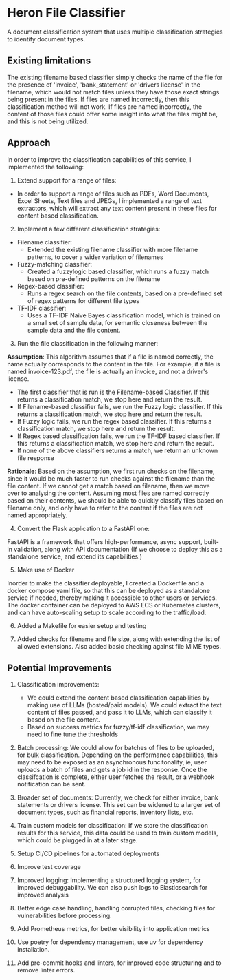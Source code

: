 # Heron File Classifier

A document classification system that uses multiple classification strategies to identify document types.

## Existing limitations

The existing filename based classifier simply checks the name of the file for the presence of 'invoice',
'bank_statement' or 'drivers license' in the filename, which would not match files unless they have those exact strings being present in the files. If files are named incorrectly, then this classification method will not work. If files are named incorrectly, the content of those files could offer some insight into what the files might be, and this is not being utilized.

## Approach

In order to improve the classification capabilities of this service, I implemented the following:

1. Extend support for a range of files:
  - In order to support a range of files such as PDFs, Word Documents, Excel Sheets, Text files and JPEGs, I implemented a range of text extractors, which will extract any text content present in these files for content based classification. 

2. Implement a few different classification strategies:
  - Filename classifier:
    - Extended the existing filename classifier with more filename patterns, to cover a wider
      variation of filenames
  - Fuzzy-matching classifier:
    - Created a fuzzylogic based classifier, which runs a fuzzy match based on pre-defined patterns
      on the filename
  - Regex-based classifier:
    - Runs a regex search on the file contents, based on a pre-defined set of regex patterns for
      different file types
  - TF-IDF classifier:
    - Uses a TF-IDF Naive Bayes classification model, which is trained on a small set of sample 
      data, for semantic closeness between the sample data and the file content.

3. Run the file classification in the following manner:

**Assumption**: This algorithm assumes that if a file is named correctly, the name actually corresponds to
the content in the file. For example, if a file is named invoice-123.pdf, the file is actually an invoice, and not a driver's license.
  - The first classifier that is run is the Filename-based Classifier. If this returns a classification
    match, we stop here and return the result. 
  - If Filename-based classifier fails, we run the Fuzzy logic classifier. If this returns a  classification match, we stop here and return the result.
  - If Fuzzy logic fails, we run the regex based classifier. If this returns a classification match, we stop here and return the result.
  - If Regex based classification fails, we run the TF-IDF based classifier. If this returns a classification match, we stop here and return the result.
  - If none of the above classifiers returns a match, we return an unknown file response

**Rationale**: Based on the assumption, we first run checks on the filename, since it would be much faster to run checks against the filename than the file content. If we cannot get a match based on filename, then we move over to analysing the content. Assuming most files are named correctly based on their contents, we should be able to quickly classify files based on filename only, and only have to refer to the content if the files are not named appropriately.


4. Convert the Flask application to a FastAPI one:

FastAPI is a framework that offers high-performance, async support, built-in validation, along with API documentation (If we choose to deploy this as a standalone service, and extend its capabilities.)

5. Make use of Docker

Inorder to make the classifier deployable, I created a Dockerfile and a docker compose yaml file, so that
this can be deployed as a standalone service if needed, thereby making it accessible to other users or services. The docker container can be deployed to AWS ECS or Kubernetes clusters, and can have auto-scaling setup to scale according to the traffic/load.

6. Added a Makefile for easier setup and testing

7. Added checks for filename and file size, along with extending the list of allowed extensions. Also added basic checking against file MIME types.


## Potential Improvements

1. Classification improvements:
    - We could extend the content based classification capabilities by making use of LLMs (hosted/paid models). We could extract the text content of files passed, and pass it to LLMs, which can classify it based on the file content.
    - Based on success metrics for fuzzy/tf-idf classification, we may need to fine tune the thresholds

2. Batch processing: We could allow for batches of files to be uploaded, for bulk classification. Depending on the performance capabilities, this may need to be exposed as an asynchronous funcitonality, ie, user uploads a batch of files and gets a job id in the response. Once the classifcation is complete, either user fetches the result, or a webhook notification can be sent.

3. Broader set of documents: Currently, we check for either invoice, bank statements or drivers license. This set can be widened to a larger set of document types, such as financial reports, inventory lists, etc.

4. Train custom models for classification: If we store the classification results for this service, this data could be used to train custom models, which could be plugged in at a later stage.

5. Setup CI/CD pipelines for automated deployments

6. Improve test coverage

7. Improved logging: Implementing a structured logging system, for improved debuggability. We can also push logs to Elasticsearch for improved analysis

8. Better edge case handling, handling corrupted files, checking files for vulnerabilities before processing.

9. Add Prometheus metrics, for better visibility into application metrics

10. Use poetry for dependency management, use uv for dependency installation.

11. Add pre-commit hooks and linters, for improved code structuring and to remove linter errors.

